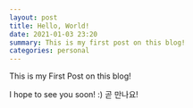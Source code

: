 ```yaml
---
layout: post
title: Hello, World!
date: 2021-01-03 23:20
summary: This is my first post on this blog!
categories: personal
---
```


This is my First Post on this blog!

I hope to see you soon! :) 곧 만나요!